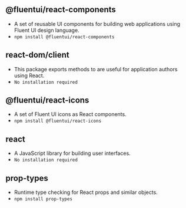 ## **@fluentui/react-components** 
 - A set of reusable UI components for building web applications using Fluent UI design language.
  - `npm install @fluentui/react-components`
## **react-dom/client** 
 - This package exports methods to are useful for application authors using React.
  - `No installation required`
## **@fluentui/react-icons** 
 - A set of Fluent UI icons as React components.
  - `npm install @fluentui/react-icons`
## **react** 
 - A JavaScript library for building user interfaces.
  - `No installation required`
## **prop-types** 
 - Runtime type checking for React props and similar objects.
  - `npm install prop-types`